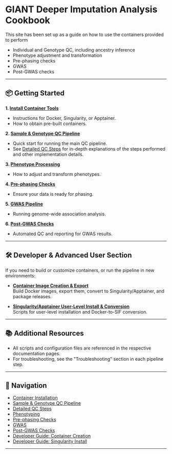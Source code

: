 # GIANT Deeper Imputation Analysis Cookbook

This site has been set up as a guide on how to use the containers provided to perform

- Individual and Genotype QC, including ancestry inference
- Phenotype adjustment and transformation
- Pre-phasing checks
- GWAS
- Post-GWAS checks

---

## 📦 Getting Started

**1. [Install Container Tools](containerization/container_install.md)**

- Instructions for Docker, Singularity, or Apptainer.
- How to obtain pre-built containers.

**2. [Sample & Genotype QC Pipeline](ind_geno_qc.md)**

- Quick start for running the main QC pipeline.
- See [Detailed QC Steps](detailed_steps/ind_geno_qc_steps.md) for in-depth explanations of the steps performed and other implementation details.

**3. [Phenotype Processing](phenotyping.md)**

- How to adjust and transform phenotypes.

**4. [Pre-phasing Checks](pre_phasing_checks.md)**

- Ensure your data is ready for phasing.

**5. [GWAS Pipeline](gwas.md)**

- Running genome-wide association analysis.

**6. [Post-GWAS Checks](post_gwas_checks.md)**

- Automated QC and reporting for GWAS results.

---

## 🛠️ Developer & Advanced User Section

If you need to build or customize containers, or run the pipeline in new environments:

- **[Container Image Creation & Export](containerization/container_create.md)**  
  Build Docker images, export them, convert to Singularity/Apptainer, and package releases.

- **[Singularity/Apptainer User-Level Install & Conversion](containerization/singularity_install.md)**  
  Scripts for user-level installation and Docker-to-SIF conversion.

---

## 📚 Additional Resources

- All scripts and configuration files are referenced in the respective documentation pages.
- For troubleshooting, see the "Troubleshooting" section in each pipeline step.

---

## 🧭 Navigation

- [Container Installation](containerization/container_install.md)
- [Sample & Genotype QC Pipeline](ind_geno_qc.md)
- [Detailed QC Steps](detailed_steps/ind_geno_qc_steps.md)
- [Phenotyping](phenotyping.md)
- [Pre-phasing Checks](pre_phasing_checks.md)
- [GWAS](gwas.md)
- [Post-GWAS Checks](post_gwas_checks.md)
- [Developer Guide: Container Creation](containerization/container_create.md)
- [Developer Guide: Singularity Install](containerization/singularity_install.md)

---
